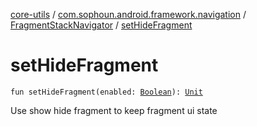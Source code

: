 [core-utils](../../index.md) / [com.sophoun.android.framework.navigation](../index.md) / [FragmentStackNavigator](index.md) / [setHideFragment](./set-hide-fragment.md)

# setHideFragment

`fun setHideFragment(enabled: `[`Boolean`](https://kotlinlang.org/api/latest/jvm/stdlib/kotlin/-boolean/index.html)`): `[`Unit`](https://kotlinlang.org/api/latest/jvm/stdlib/kotlin/-unit/index.html)

Use show hide fragment to keep fragment ui state

